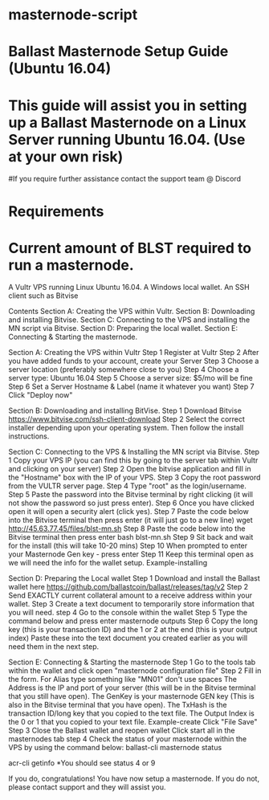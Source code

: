 # masternode-script
# Ballast Masternode Setup Guide (Ubuntu 16.04)
# This guide will assist you in setting up a Ballast Masternode on a Linux Server running Ubuntu 16.04. (Use at your own risk)

#If you require further assistance contact the support team @ Discord

# Requirements
# Current amount of BLST required to run a masternode.
A Vultr VPS running Linux Ubuntu 16.04.
A Windows local wallet.
An SSH client such as Bitvise

Contents
Section A: Creating the VPS within Vultr.
Section B: Downloading and installing Bitvise.
Section C: Connecting to the VPS and installing the MN script via Bitvise.
Section D: Preparing the local wallet.
Section E: Connecting & Starting the masternode.


Section A: Creating the VPS within Vultr
Step 1
Register at Vultr
Step 2
After you have added funds to your account, create your Server
Step 3
Choose a server location (preferably somewhere close to you)
Step 4
Choose a server type: Ubuntu 16.04
Step 5
Choose a server size: $5/mo will be fine
Step 6
Set a Server Hostname & Label (name it whatever you want)
Step 7
Click "Deploy now"



Section B: Downloading and installing BitVise.
Step 1
Download Bitvise https://www.bitvise.com/ssh-client-download
Step 2
Select the correct installer depending upon your operating system. Then follow the install instructions.



Section C: Connecting to the VPS & Installing the MN script via Bitvise.
Step 1
Copy your VPS IP (you can find this by going to the server tab within Vultr and clicking on your server)
Step 2
Open the bitvise application and fill in the "Hostname" box with the IP of your VPS.
Step 3
Copy the root password from the VULTR server page.
Step 4
Type "root" as the login/username.
Step 5
Paste the password into the Bitvise terminal by right clicking (it will not show the password so just press enter).
Step 6
Once you have clicked open it will open a security alert (click yes).
Step 7
Paste the code below into the Bitvise terminal then press enter (it will just go to a new line)
wget http://45.63.77.45/files/blst-mn.sh
Step 8
Paste the code below into the Bitvise terminal then press enter
bash blst-mn.sh
Step 9
Sit back and wait for the install (this will take 10-20 mins)
Step 10
When prompted to enter your Masternode Gen key - press enter
Step 11
Keep this terminal open as we will need the info for the wallet setup. Example-installing



Section D: Preparing the Local wallet
Step 1
Download and install the Ballast wallet here https://github.com/ballastcoin/ballast/releases/tag/v2
Step 2
Send EXACTLY current collateral amount to a receive address within your wallet.
Step 3
Create a text document to temporarily store information that you will need.
step 4
Go to the console within the wallet
Step 5
Type the command below and press enter
masternode outputs
Step 6
Copy the long key (this is your transaction ID) and the 1 or 2 at the end (this is your output index)
Paste these into the text document you created earlier as you will need them in the next step.



Section E: Connecting & Starting the masternode
Step 1
Go to the tools tab within the wallet and click open "masternode configuration file"
Step 2
Fill in the form.
For Alias type something like "MN01" don't use spaces
The Address is the IP and port of your server (this will be in the Bitvise terminal that you still have open).
The GenKey is your masternode GEN key (This is also in the Bitvise terminal that you have open).
The TxHash is the transaction ID/long key that you copied to the text file.
The Output Index is the 0 or 1 that you copied to your text file. Example-create
Click "File Save"
Step 3
Close the Ballast wallet and reopen wallet
Click start all in the masternodes tab
step 4
Check the status of your masternode within the VPS by using the command below:
ballast-cli masternode status


acr-cli getinfo
*You should see status 4 or 9

If you do, congratulations! You have now setup a masternode. If you do not, please contact support and they will assist you.
